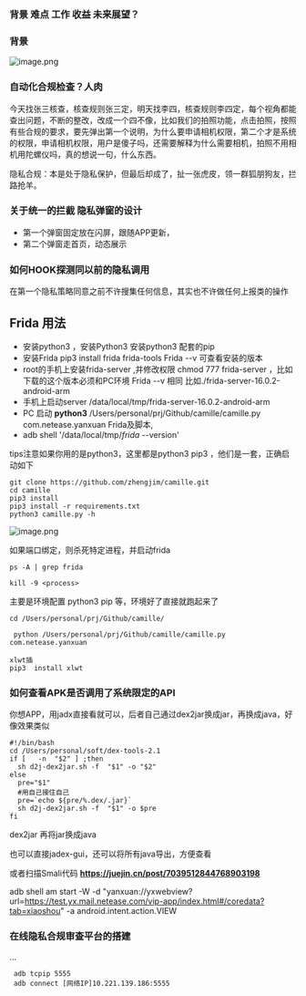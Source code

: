 ### 背景 难点 工作 收益 未来展望？ 

### 背景



![image.png](https://p9-juejin.byteimg.com/tos-cn-i-k3u1fbpfcp/75c825e2d24845bbb7f9e8d34e1c3f34~tplv-k3u1fbpfcp-watermark.image?)


### 自动化合规检查？人肉


今天找张三核查，核查规则张三定，明天找李四，核查规则李四定，每个视角都能查出问题，不断的整改，改成一个四不像，比如我们的拍照功能，点击拍照，按照有些合规的要求，要先弹出第一个说明，为什么要申请相机权限，第二个才是系统的权限，申请相机权限，用户是傻子吗，还需要解释为什么需要相机，拍照不用相机用陀螺仪吗，真的想说一句，什么东西。

隐私合规：本是处于隐私保护，但最后却成了，扯一张虎皮，领一群狐朋狗友，拦路抢羊。


### 关于统一的拦截 隐私弹窗的设计


* 第一个弹窗固定放在闪屏，跟随APP更新，
* 第二个弹窗走首页，动态展示

### 如何HOOK探测同以前的隐私调用

在第一个隐私策略同意之前不许搜集任何信息，其实也不许做任何上报类的操作


## Frida 用法

* 安装python3 ，安装Python3 安装python3 配套的pip
*  安装Frida    	pip3 install frida frida-tools Frida --v 可查看安装的版本
* root的手机上安装frida-server  ,并修改权限 chmod 777 frida-server   ，比如下载的这个版本必须和PC环境 Frida --v 相同 比如./frida-server-16.0.2-android-arm 
* 手机上启动server /data/local/tmp/frida-server-16.0.2-android-arm 
* PC 启动 **python3**  /Users/personal/prj/Github/camille/camille.py com.netease.yanxuan   Frida及脚本,
* adb shell '/data/local/tmp/*frida* --version'

tips注意如果你用的是python3，这里都是python3  pip3 ，他们是一套，正确启动如下

	git clone https://github.com/zhengjim/camille.git
	cd camille
	pip3 install 
	pip3 install -r requirements.txt
	python3 camille.py -h


![image.png](https://p9-juejin.byteimg.com/tos-cn-i-k3u1fbpfcp/12f8e4a2a574410298d99540ed3095a1~tplv-k3u1fbpfcp-watermark.image?)
 
如果端口绑定，则杀死特定进程，并启动frida

	ps -A | grep frida
	
	kill -9 <process>
	
主要是环境配置 python3  pip  等，环境好了直接就跑起来了

	cd /Users/personal/prj/Github/camille/
	
	 python /Users/personal/prj/Github/camille/camille.py com.netease.yanxuan

    xlwt插
    pip3  install xlwt 
   
### 如何查看APK是否调用了系统限定的API

你想APP，用jadx直接看就可以，后者自己通过dex2jar换成jar，再换成java，好像效果类似

	#!/bin/bash
	cd /Users/personal/soft/dex-tools-2.1
	if [   -n  "$2" ] ;then
	  sh d2j-dex2jar.sh -f  "$1" -o "$2"
	else
	  pre="$1"
	  #用自己接住自己
	  pre=`echo ${pre/%.dex/.jar}`
	  sh d2j-dex2jar.sh -f  "$1" -o $pre
	fi
	
dex2jar 再将jar换成java

也可以直接jadex-gui，还可以将所有java导出，方便查看



或者扫描Smali代码  **https://juejin.cn/post/7039512844768903198**


adb shell am start -W  -d "yanxuan://yxwebview?url=https://test.yx.mail.netease.com/vip-app/index.html#/coredata?tab=xiaoshou"  -a  android.intent.action.VIEW


 




### 在线隐私合规审查平台的搭建

 ...
 
	 adb tcpip 5555
	 adb connect [网络IP]10.221.139.186:5555
